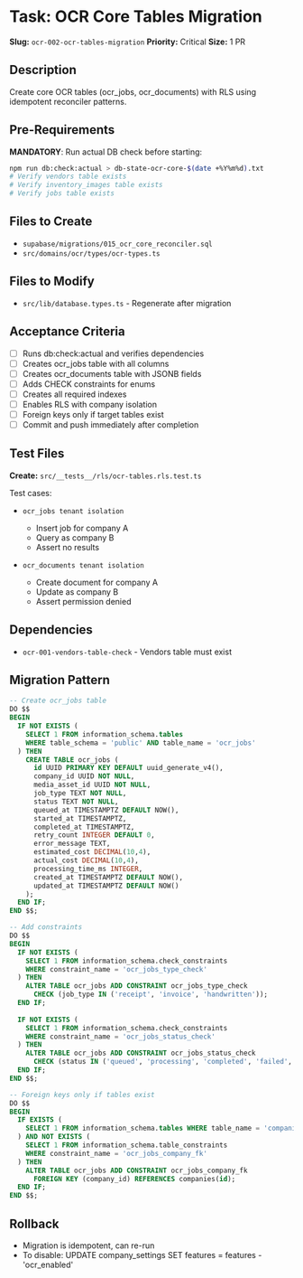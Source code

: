 # Task: OCR Core Tables Migration

**Slug:** `ocr-002-ocr-tables-migration`
**Priority:** Critical
**Size:** 1 PR

## Description
Create core OCR tables (ocr_jobs, ocr_documents) with RLS using idempotent reconciler patterns.

## Pre-Requirements
**MANDATORY**: Run actual DB check before starting:
```bash
npm run db:check:actual > db-state-ocr-core-$(date +%Y%m%d).txt
# Verify vendors table exists
# Verify inventory_images table exists
# Verify jobs table exists
```

## Files to Create
- `supabase/migrations/015_ocr_core_reconciler.sql`
- `src/domains/ocr/types/ocr-types.ts`

## Files to Modify
- `src/lib/database.types.ts` - Regenerate after migration

## Acceptance Criteria
- [ ] Runs db:check:actual and verifies dependencies
- [ ] Creates ocr_jobs table with all columns
- [ ] Creates ocr_documents table with JSONB fields
- [ ] Adds CHECK constraints for enums
- [ ] Creates all required indexes
- [ ] Enables RLS with company isolation
- [ ] Foreign keys only if target tables exist
- [ ] Commit and push immediately after completion

## Test Files
**Create:** `src/__tests__/rls/ocr-tables.rls.test.ts`

Test cases:
- `ocr_jobs tenant isolation`
  - Insert job for company A
  - Query as company B
  - Assert no results
  
- `ocr_documents tenant isolation`
  - Create document for company A
  - Update as company B
  - Assert permission denied

## Dependencies
- `ocr-001-vendors-table-check` - Vendors table must exist

## Migration Pattern
```sql
-- Create ocr_jobs table
DO $$
BEGIN
  IF NOT EXISTS (
    SELECT 1 FROM information_schema.tables 
    WHERE table_schema = 'public' AND table_name = 'ocr_jobs'
  ) THEN
    CREATE TABLE ocr_jobs (
      id UUID PRIMARY KEY DEFAULT uuid_generate_v4(),
      company_id UUID NOT NULL,
      media_asset_id UUID NOT NULL,
      job_type TEXT NOT NULL,
      status TEXT NOT NULL,
      queued_at TIMESTAMPTZ DEFAULT NOW(),
      started_at TIMESTAMPTZ,
      completed_at TIMESTAMPTZ,
      retry_count INTEGER DEFAULT 0,
      error_message TEXT,
      estimated_cost DECIMAL(10,4),
      actual_cost DECIMAL(10,4),
      processing_time_ms INTEGER,
      created_at TIMESTAMPTZ DEFAULT NOW(),
      updated_at TIMESTAMPTZ DEFAULT NOW()
    );
  END IF;
END $$;

-- Add constraints
DO $$
BEGIN
  IF NOT EXISTS (
    SELECT 1 FROM information_schema.check_constraints 
    WHERE constraint_name = 'ocr_jobs_type_check'
  ) THEN
    ALTER TABLE ocr_jobs ADD CONSTRAINT ocr_jobs_type_check 
      CHECK (job_type IN ('receipt', 'invoice', 'handwritten'));
  END IF;
  
  IF NOT EXISTS (
    SELECT 1 FROM information_schema.check_constraints 
    WHERE constraint_name = 'ocr_jobs_status_check'
  ) THEN
    ALTER TABLE ocr_jobs ADD CONSTRAINT ocr_jobs_status_check 
      CHECK (status IN ('queued', 'processing', 'completed', 'failed', 'cancelled'));
  END IF;
END $$;

-- Foreign keys only if tables exist
DO $$
BEGIN
  IF EXISTS (
    SELECT 1 FROM information_schema.tables WHERE table_name = 'companies'
  ) AND NOT EXISTS (
    SELECT 1 FROM information_schema.table_constraints 
    WHERE constraint_name = 'ocr_jobs_company_fk'
  ) THEN
    ALTER TABLE ocr_jobs ADD CONSTRAINT ocr_jobs_company_fk 
      FOREIGN KEY (company_id) REFERENCES companies(id);
  END IF;
END $$;
```

## Rollback
- Migration is idempotent, can re-run
- To disable: UPDATE company_settings SET features = features - 'ocr_enabled'